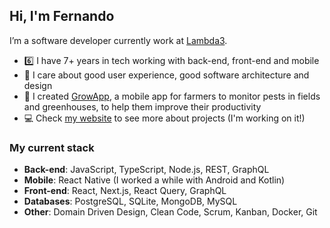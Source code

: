 ## Hi, I'm Fernando

I’m a software developer currently work at [Lambda3](https://github.com/Lambda3).

- :six: I have 7+ years in tech working with back-end, front-end and mobile
- :art: I care about good user experience, good software architecture and design
- :seedling: I created [GrowApp](https://play.google.com/store/apps/details?id=br.com.bison.abacate "GrowApp's Play Store page"), a mobile app for farmers to monitor pests in fields and greenhouses, to help them improve their productivity
- :computer: Check [my website](https://fzabin.github.io/ "Fernando Zabin's website") to see more about projects (I'm working on it!)

### My current stack

- **Back-end**: JavaScript, TypeScript, Node.js, REST, GraphQL
- **Mobile**: React Native (I worked a while with Android and Kotlin)
- **Front-end**: React, Next.js, React Query, GraphQL
- **Databases**: PostgreSQL, SQLite, MongoDB, MySQL
- **Other**: Domain Driven Design, Clean Code, Scrum, Kanban, Docker, Git
